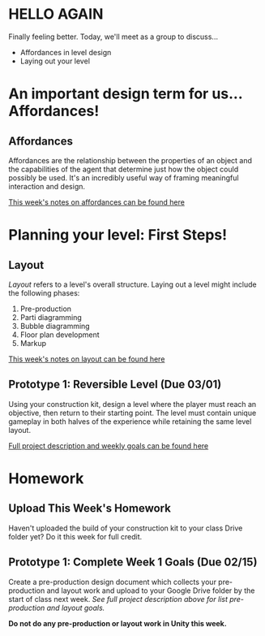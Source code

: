 # HELLO AGAIN
Finally feeling better. Today, we'll meet as a group to discuss...
- Affordances in level design
- Laying out your level

# An important design term for us... Affordances!

## Affordances
Affordances are the relationship between the properties of an object and the capabilities of the agent that determine just how the object could possibly be used. It's an incredibly useful way of framing meaningful interaction and design.

[This week's notes on affordances can be found here](https://docs.google.com/document/d/1cM6gRu3UiIJLMzR46rIrY0r0jVLIOhQw-GLGxIUmcEI/edit?usp=sharing)

# Planning your level: First Steps!

## Layout
_Layout_ refers to a level's overall structure. Laying out a level might include the following phases:
1. Pre-production
2. Parti diagramming
3. Bubble diagramming
4. Floor plan development
5. Markup

[This week's notes on layout can be found here](https://docs.google.com/document/d/14Dg5UPLwQiIX4iHlQaLe4EajpjijYtQQzG-3eqzQKGQ/edit?usp=sharing)

## Prototype 1: Reversible Level (Due 03/01)
Using your construction kit, design a level where the player must reach an objective, then return to their starting point. The level must contain unique gameplay in both halves of the experience while retaining the same level layout. 

[Full project description and weekly goals can be found here](https://docs.google.com/document/d/19JjOZN7zqKqKIvq_gR_5CUnjDPhknU1H9YPYrjcn-4k/edit?usp=sharing)


# Homework

## Upload This Week's Homework
Haven't uploaded the build of your construction kit to your class Drive folder yet? Do it this week for full credit.

## Prototype 1: Complete Week 1 Goals (Due 02/15) 
Create a pre-production design document which collects your pre-production and layout work and upload to your Google Drive folder by the start of class next week. _See full project description above for list pre-production and layout goals._

__Do not do any pre-production or layout work in Unity this week.__
